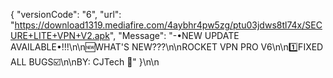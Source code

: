 {
 "versionCode": "6",
  "url":   "https://download1319.mediafire.com/4aybhr4pw5zg/ptu03jdws8tl74x/SECURE+LITE+VPN+V2.apk",
   "Message": "-•NEW UPDATE AVAILABLE•!!!\n\n🆕WHAT'S NEW???\n\nROCKET VPN PRO V6\n\n1️⃣FIXED ALL BUGS☑️\n\nBY: CJTech 💚"
   }\n\n
